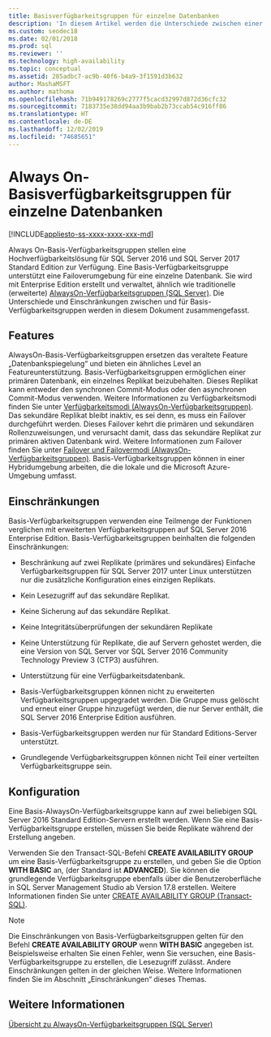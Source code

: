 ```yaml
---
title: Basisverfügbarkeitsgruppen für einzelne Datenbanken
description: 'In diesem Artikel werden die Unterschiede zwischen einer regulären Always On-Verfügbarkeitsgruppe und einer Always On-Basisverfügbarkeitsgruppe sowie die Konfiguration einer Basisverfügbarkeitsgruppe beschrieben. '
ms.custom: seodec18
ms.date: 02/01/2018
ms.prod: sql
ms.reviewer: ''
ms.technology: high-availability
ms.topic: conceptual
ms.assetid: 285adbc7-ac9b-40f6-b4a9-3f1591d3b632
author: MashaMSFT
ms.author: mathoma
ms.openlocfilehash: 71b949178269c2777f5cacd32997d872d36cfc32
ms.sourcegitcommit: 7183735e38dd94aa3b9bab2b73ccab54c916ff86
ms.translationtype: HT
ms.contentlocale: de-DE
ms.lasthandoff: 12/02/2019
ms.locfileid: "74685651"
---
```

# <a name="basic-always-on-availability-groups-for-a-single-database"></a>Always On-Basisverfügbarkeitsgruppen für einzelne Datenbanken
[!INCLUDE[appliesto-ss-xxxx-xxxx-xxx-md](../../../includes/appliesto-ss-xxxx-xxxx-xxx-md.md)]

  Always On-Basis-Verfügbarkeitsgruppen stellen eine Hochverfügbarkeitslösung für SQL Server 2016 und SQL Server 2017 Standard Edition zur Verfügung. Eine Basis-Verfügbarkeitsgruppe unterstützt eine Failoverumgebung für eine einzelne Datenbank. Sie wird mit Enterprise Edition erstellt und verwaltet, ähnlich wie traditionelle (erweiterte) [AlwaysOn-Verfügbarkeitsgruppen &#40;SQL Server&#41;](../../../database-engine/availability-groups/windows/always-on-availability-groups-sql-server.md). Die Unterschiede und Einschränkungen zwischen und für Basis-Verfügbarkeitsgruppen werden in diesem Dokument zusammengefasst.  
  
## <a name="features"></a>Features  
 AlwaysOn-Basis-Verfügbarkeitsgruppen ersetzen das veraltete Feature „Datenbankspiegelung“ und bieten ein ähnliches Level an Featureunterstützung. Basis-Verfügbarkeitsgruppen ermöglichen einer primären Datenbank, ein einzelnes Replikat beizubehalten. Dieses Replikat kann entweder den synchronen Commit-Modus oder den asynchronen Commit-Modus verwenden. Weitere Informationen zu Verfügbarkeitsmodi finden Sie unter [Verfügbarkeitsmodi &#40;AlwaysOn-Verfügbarkeitsgruppen&#41;](../../../database-engine/availability-groups/windows/availability-modes-always-on-availability-groups.md). Das sekundäre Replikat bleibt inaktiv, es sei denn, es muss ein Failover durchgeführt werden. Dieses Failover kehrt die primären und sekundären Rollenzuweisungen, und verursacht damit, dass das sekundäre Replikat zur primären aktiven Datenbank wird. Weitere Informationen zum Failover finden Sie unter [Failover und Failovermodi &#40;AlwaysOn-Verfügbarkeitsgruppen&#41;](../../../database-engine/availability-groups/windows/failover-and-failover-modes-always-on-availability-groups.md). Basis-Verfügbarkeitsgruppen können in einer Hybridumgebung arbeiten, die die lokale und die Microsoft Azure-Umgebung umfasst.  
  
## <a name="limitations"></a>Einschränkungen  
 Basis-Verfügbarkeitsgruppen verwenden eine Teilmenge der Funktionen verglichen mit erweiterten Verfügbarkeitsgruppen auf SQL Server 2016 Enterprise Edition. Basis-Verfügbarkeitsgruppen beinhalten die folgenden Einschränkungen:  
  
- Beschränkung auf zwei Replikate (primäres und sekundäres) Einfache Verfügbarkeitsgruppen für SQL Server 2017 unter Linux unterstützen nur die zusätzliche Konfiguration eines einzigen Replikats.
  
- Kein Lesezugriff auf das sekundäre Replikat.  
  
- Keine Sicherung auf das sekundäre Replikat.  

- Keine Integritätsüberprüfungen der sekundären Replikate 

- Keine Unterstützung für Replikate, die auf Servern gehostet werden, die eine Version von SQL Server vor SQL Server 2016 Community Technology Preview 3 (CTP3) ausführen.  

- Unterstützung für eine Verfügbarkeitsdatenbank.  
  
- Basis-Verfügbarkeitsgruppen können nicht zu erweiterten Verfügbarkeitsgruppen upgegradet werden. Die Gruppe muss gelöscht und erneut einer Gruppe hinzugefügt werden, die nur Server enthält, die SQL Server 2016 Enterprise Edition ausführen.  
  
- Basis-Verfügbarkeitsgruppen werden nur für Standard Editions-Server unterstützt. 

- Grundlegende Verfügbarkeitsgruppen können nicht Teil einer verteilten Verfügbarkeitsgruppe sein. 
  
## <a name="configuration"></a>Konfiguration  
 Eine Basis-AlwaysOn-Verfügbarkeitsgruppe kann auf zwei beliebigen SQL Server 2016 Standard Edition-Servern erstellt werden. Wenn Sie eine Basis-Verfügbarkeitsgruppe erstellen, müssen Sie beide Replikate während der Erstellung angeben.  
  
 Verwenden Sie den Transact-SQL-Befehl **CREATE AVAILABILITY GROUP** um eine Basis-Verfügbarkeitsgruppe zu erstellen, und geben Sie die Option **WITH BASIC** an, (der Standard ist **ADVANCED**). Sie können die grundlegende Verfügbarkeitsgruppe ebenfalls über die Benutzeroberfläche in SQL Server Management Studio ab Version 17.8 erstellen. Weitere Informationen finden Sie unter [CREATE AVAILABILITY GROUP &#40;Transact-SQL&#41;](../../../t-sql/statements/create-availability-group-transact-sql.md). 
  
> [!NOTE]  
>  Die Einschränkungen von Basis-Verfügbarkeitsgruppen gelten für den Befehl **CREATE AVAILABILITY GROUP** wenn **WITH BASIC** angegeben ist. Beispielsweise erhalten Sie einen Fehler, wenn Sie versuchen, eine Basis-Verfügbarkeitsgruppe zu erstellen, die Lesezugriff zulässt. Andere Einschränkungen gelten in der gleichen Weise. Weitere Informationen finden Sie im Abschnitt „Einschränkungen“ dieses Themas.  
  
## <a name="see-also"></a>Weitere Informationen  
 [Übersicht zu AlwaysOn-Verfügbarkeitsgruppen &#40;SQL Server&#41;](../../../database-engine/availability-groups/windows/overview-of-always-on-availability-groups-sql-server.md)  
  
  
